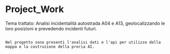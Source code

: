 # Project_Work
Tema trattato: Analisi incidentalità autostrada A04 e A13, geolocalizzando le loro posizioni e prevedendo incidenti futuri.	
                                                                                                                                                                                                                    
                                                                                                                                                                                                                 Nel progetto sono presenti l'analisi dati e l'api per utilizzo della mappa e la costruzione della proria AI.
